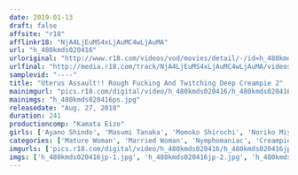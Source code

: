 ```yaml
---
date: 2019-01-13
draft: false
affsite: "r18"
afflinkr18: "NjA4LjEuMS4xLjAuMC4wLjAuMA"
url: "h_480kmds020416"
urloriginal: "http://www.r18.com/videos/vod/movies/detail/-/id=h_480kmds020416"
urlfinal: "http://media.r18.com/track/NjA4LjEuMS4xLjAuMC4wLjAuMA/videos/vod/movies/detail/-/id=h_480kmds020416"
samplevid: "----"
title: "Uterus Assault!! Rough Fucking And Twitching Deep Creampie 2"
mainimgurl: "pics.r18.com/digital/video/h_480kmds020416/h_480kmds020416ps.jpg"
mainimgs: "h_480kmds020416ps.jpg"
releasedate: "Aug. 27, 2018"
duration: 241
productioncomp: "Kamata Eizo"
girls: ['Ayano Shindo', 'Masumi Tanaka', 'Momoko Shirochi', 'Noriko Miyoshi', 'Keiko Nomura']
categories: ['Mature Woman', 'Married Woman', 'Nymphomaniac', 'Creampie', 'Over 4 Hours']
imgurls: ['pics.r18.com/digital/video/h_480kmds020416/h_480kmds020416jp-1.jpg', 'pics.r18.com/digital/video/h_480kmds020416/h_480kmds020416jp-2.jpg', 'pics.r18.com/digital/video/h_480kmds020416/h_480kmds020416jp-3.jpg', 'pics.r18.com/digital/video/h_480kmds020416/h_480kmds020416jp-4.jpg', 'pics.r18.com/digital/video/h_480kmds020416/h_480kmds020416jp-5.jpg', 'pics.r18.com/digital/video/h_480kmds020416/h_480kmds020416jp-6.jpg', 'pics.r18.com/digital/video/h_480kmds020416/h_480kmds020416jp-7.jpg', 'pics.r18.com/digital/video/h_480kmds020416/h_480kmds020416jp-8.jpg', 'pics.r18.com/digital/video/h_480kmds020416/h_480kmds020416jp-9.jpg', 'pics.r18.com/digital/video/h_480kmds020416/h_480kmds020416jp-10.jpg', 'pics.r18.com/digital/video/h_480kmds020416/h_480kmds020416jp-11.jpg', 'pics.r18.com/digital/video/h_480kmds020416/h_480kmds020416jp-12.jpg', 'pics.r18.com/digital/video/h_480kmds020416/h_480kmds020416jp-13.jpg', 'pics.r18.com/digital/video/h_480kmds020416/h_480kmds020416jp-14.jpg', 'pics.r18.com/digital/video/h_480kmds020416/h_480kmds020416jp-15.jpg', 'pics.r18.com/digital/video/h_480kmds020416/h_480kmds020416jp-16.jpg', 'pics.r18.com/digital/video/h_480kmds020416/h_480kmds020416jp-17.jpg', 'pics.r18.com/digital/video/h_480kmds020416/h_480kmds020416jp-18.jpg', 'pics.r18.com/digital/video/h_480kmds020416/h_480kmds020416jp-19.jpg', 'pics.r18.com/digital/video/h_480kmds020416/h_480kmds020416jp-20.jpg']
imgs: ['h_480kmds020416jp-1.jpg', 'h_480kmds020416jp-2.jpg', 'h_480kmds020416jp-3.jpg', 'h_480kmds020416jp-4.jpg', 'h_480kmds020416jp-5.jpg', 'h_480kmds020416jp-6.jpg', 'h_480kmds020416jp-7.jpg', 'h_480kmds020416jp-8.jpg', 'h_480kmds020416jp-9.jpg', 'h_480kmds020416jp-10.jpg', 'h_480kmds020416jp-11.jpg', 'h_480kmds020416jp-12.jpg', 'h_480kmds020416jp-13.jpg', 'h_480kmds020416jp-14.jpg', 'h_480kmds020416jp-15.jpg', 'h_480kmds020416jp-16.jpg', 'h_480kmds020416jp-17.jpg', 'h_480kmds020416jp-18.jpg', 'h_480kmds020416jp-19.jpg', 'h_480kmds020416jp-20.jpg']
---
```

